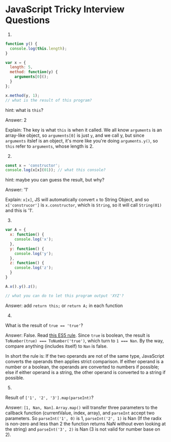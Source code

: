 # JavaScript Tricky Interview Questions

1.
```Javascript
function y() {
  console.log(this.length);
}

var x = {
  length: 5,
  method: function(y) {
    arguments[0]();
  }
};

x.method(y, 1);
// what is the result of this program?
```

hint: what is `this`?

Answer: 2

Explain: The key is what `this` is when it called. We all know `arguments` is an array-like object, so `arguments[0]` is just `y`, and we call y, but since `arguments` itslef is an object, it's more like you're doing `arguments.y()`, so `this` refer to `arguments`, whose length is 2.

2.
```javascript
const x = 'constructor';
console.log(x[x](01)); // what this console?
```

hint: maybe you can guess the result, but why?

Answer: '1'

Explain: `x[x]`, JS will automatically convert `x` to String Object, and so `x['construcor']` is `x.constructor`, which is `String`, so it will call `String(01)` and this is '1'.

3.
```JavaScript
var A = {
  x: function() {
    console.log('x');
  },
  y: function() {
    console.log('y');
  },
  z: function() {
    console.log('z');
  }
}

A.x().y().z();

// what you can do to let this program output 'XYZ'?
```

Answer: add `return this;` or `return A;` in each function

4.
What is the result of `true == 'true'`?

Answer: False. Read [this ES5 rule](http://www.ecma-international.org/ecma-262/5.1/#sec-11.9.3). Since `true` is boolean, the result is `ToNumber(true) === ToNumber('true')`, which turn to `1 === Nan`. By the way, compare anything (includes itself) to `Nan` is false.

In short the rule is: If the two operands are not of the same type, JavaScript converts the operands then applies strict comparison. If either operand is a number or a boolean, the operands are converted to numbers if possible; else if either operand is a string, the other operand is converted to a string if possible.

5.
Result of `['1', '2', '3'].map(parseInt)`?

Answer: `[1, Nan, Nan]`. `Array.map()` will transfer three parameters to the callback function (currentValue, index, array), and `parseInt` accept two parameters. So `parseInt('1', 0)` is 1, `parseInt('2', 1)` is Nan (If the radix is non-zero and less than 2 the function returns NaN without even looking at the string) and `parseInt('3', 2)` is Nan (3 is not valid for number base on 2).
